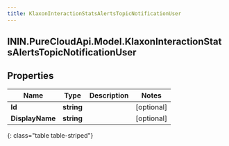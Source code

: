 ```yaml
---
title: KlaxonInteractionStatsAlertsTopicNotificationUser
---
```

## ININ.PureCloudApi.Model.KlaxonInteractionStatsAlertsTopicNotificationUser

## Properties

|Name | Type | Description | Notes|
|------------ | ------------- | ------------- | -------------|
| **Id** | **string** |  | [optional] |
| **DisplayName** | **string** |  | [optional] |
{: class="table table-striped"}


